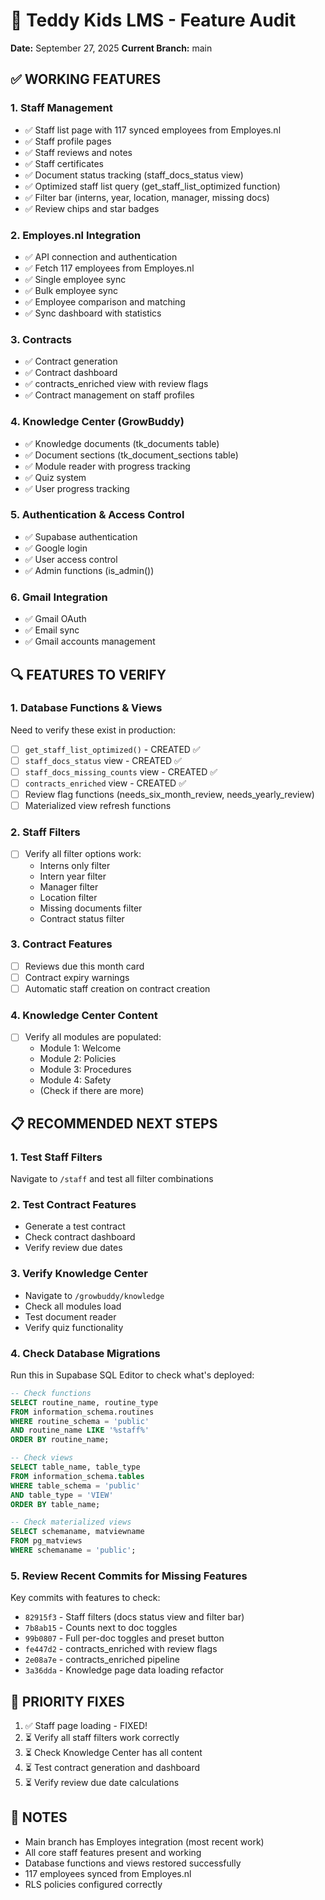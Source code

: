 # 🧸 Teddy Kids LMS - Feature Audit
**Date:** September 27, 2025
**Current Branch:** main

## ✅ WORKING FEATURES

### 1. Staff Management
- ✅ Staff list page with 117 synced employees from Employes.nl
- ✅ Staff profile pages
- ✅ Staff reviews and notes
- ✅ Staff certificates
- ✅ Document status tracking (staff_docs_status view)
- ✅ Optimized staff list query (get_staff_list_optimized function)
- ✅ Filter bar (interns, year, location, manager, missing docs)
- ✅ Review chips and star badges

### 2. Employes.nl Integration  
- ✅ API connection and authentication
- ✅ Fetch 117 employees from Employes.nl
- ✅ Single employee sync
- ✅ Bulk employee sync
- ✅ Employee comparison and matching
- ✅ Sync dashboard with statistics

### 3. Contracts
- ✅ Contract generation
- ✅ Contract dashboard
- ✅ contracts_enriched view with review flags
- ✅ Contract management on staff profiles

### 4. Knowledge Center (GrowBuddy)
- ✅ Knowledge documents (tk_documents table)
- ✅ Document sections (tk_document_sections table)
- ✅ Module reader with progress tracking
- ✅ Quiz system
- ✅ User progress tracking

### 5. Authentication & Access Control
- ✅ Supabase authentication
- ✅ Google login
- ✅ User access control
- ✅ Admin functions (is_admin())

### 6. Gmail Integration
- ✅ Gmail OAuth
- ✅ Email sync
- ✅ Gmail accounts management

## 🔍 FEATURES TO VERIFY

### 1. Database Functions & Views
Need to verify these exist in production:
- [ ] `get_staff_list_optimized()` - CREATED ✅
- [ ] `staff_docs_status` view - CREATED ✅
- [ ] `staff_docs_missing_counts` view - CREATED ✅
- [ ] `contracts_enriched` view - CREATED ✅
- [ ] Review flag functions (needs_six_month_review, needs_yearly_review)
- [ ] Materialized view refresh functions

### 2. Staff Filters
- [ ] Verify all filter options work:
  - Interns only filter
  - Intern year filter  
  - Manager filter
  - Location filter
  - Missing documents filter
  - Contract status filter

### 3. Contract Features
- [ ] Reviews due this month card
- [ ] Contract expiry warnings
- [ ] Automatic staff creation on contract creation

### 4. Knowledge Center Content
- [ ] Verify all modules are populated:
  - Module 1: Welcome
  - Module 2: Policies
  - Module 3: Procedures  
  - Module 4: Safety
  - (Check if there are more)

## 📋 RECOMMENDED NEXT STEPS

### 1. Test Staff Filters
Navigate to `/staff` and test all filter combinations

### 2. Test Contract Features
- Generate a test contract
- Check contract dashboard
- Verify review due dates

### 3. Verify Knowledge Center
- Navigate to `/growbuddy/knowledge`
- Check all modules load
- Test document reader
- Verify quiz functionality

### 4. Check Database Migrations
Run this in Supabase SQL Editor to check what's deployed:
```sql
-- Check functions
SELECT routine_name, routine_type
FROM information_schema.routines
WHERE routine_schema = 'public'
AND routine_name LIKE '%staff%'
ORDER BY routine_name;

-- Check views
SELECT table_name, table_type
FROM information_schema.tables
WHERE table_schema = 'public'
AND table_type = 'VIEW'
ORDER BY table_name;

-- Check materialized views
SELECT schemaname, matviewname
FROM pg_matviews
WHERE schemaname = 'public';
```

### 5. Review Recent Commits for Missing Features
Key commits with features to check:
- `82915f3` - Staff filters (docs status view and filter bar)
- `7b8ab15` - Counts next to doc toggles
- `99b0807` - Full per-doc toggles and preset button
- `fe447d2` - contracts_enriched with review flags
- `2e08a7e` - contracts_enriched pipeline
- `3a36dda` - Knowledge page data loading refactor

## 🎯 PRIORITY FIXES

1. ✅ Staff page loading - FIXED!
2. ⏳ Verify all staff filters work correctly
3. ⏳ Check Knowledge Center has all content
4. ⏳ Test contract generation and dashboard
5. ⏳ Verify review due date calculations

## 📝 NOTES

- Main branch has Employes integration (most recent work)
- All core staff features present and working
- Database functions and views restored successfully
- 117 employees synced from Employes.nl
- RLS policies configured correctly

